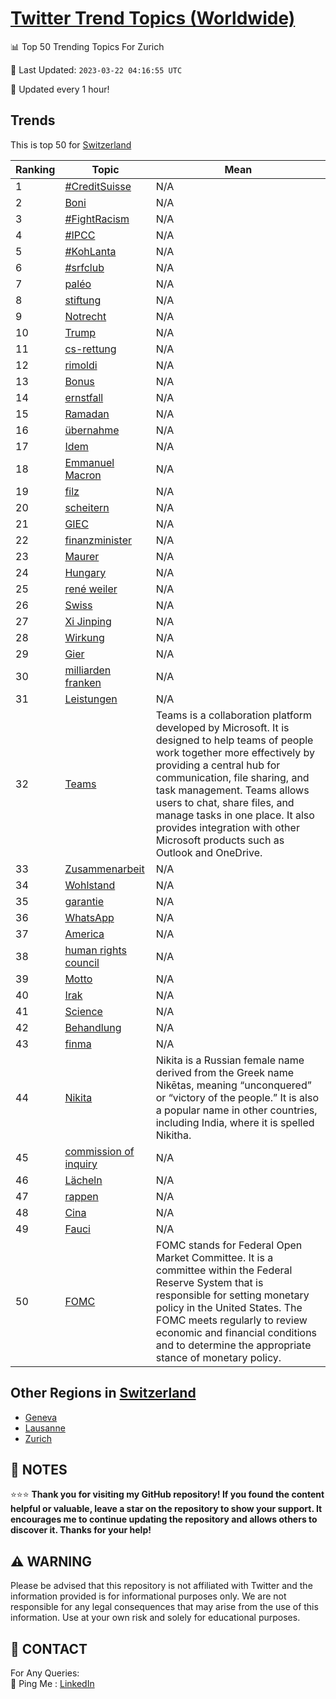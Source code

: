 [Twitter Trend Topics (Worldwide)](https://github.com/ErcinDedeoglu/Twitter-Trend-Topics)
==========


📊 Top 50 Trending Topics For Zurich

📆 Last Updated: `2023-03-22 04:16:55 UTC`

🔧 Updated every 1 hour!


## Trends

This is top 50 for [Switzerland](</Switzerland>)

| Ranking | Topic | Mean |
| ------- | ------------ | ------------ |
| 1 | [#CreditSuisse](http://twitter.com/search?q=%23CreditSuisse) | N/A |
| 2 | [Boni](http://twitter.com/search?q=Boni) | N/A |
| 3 | [#FightRacism](http://twitter.com/search?q=%23FightRacism) | N/A |
| 4 | [#IPCC](http://twitter.com/search?q=%23IPCC) | N/A |
| 5 | [#KohLanta](http://twitter.com/search?q=%23KohLanta) | N/A |
| 6 | [#srfclub](http://twitter.com/search?q=%23srfclub) | N/A |
| 7 | [paléo](http://twitter.com/search?q=pal%c3%a9o) | N/A |
| 8 | [stiftung](http://twitter.com/search?q=stiftung) | N/A |
| 9 | [Notrecht](http://twitter.com/search?q=Notrecht) | N/A |
| 10 | [Trump](http://twitter.com/search?q=Trump) | N/A |
| 11 | [cs-rettung](http://twitter.com/search?q=cs-rettung) | N/A |
| 12 | [rimoldi](http://twitter.com/search?q=rimoldi) | N/A |
| 13 | [Bonus](http://twitter.com/search?q=Bonus) | N/A |
| 14 | [ernstfall](http://twitter.com/search?q=ernstfall) | N/A |
| 15 | [Ramadan](http://twitter.com/search?q=Ramadan) | N/A |
| 16 | [übernahme](http://twitter.com/search?q=%c3%bcbernahme) | N/A |
| 17 | [Idem](http://twitter.com/search?q=Idem) | N/A |
| 18 | [Emmanuel Macron](http://twitter.com/search?q=Emmanuel+Macron) | N/A |
| 19 | [filz](http://twitter.com/search?q=filz) | N/A |
| 20 | [scheitern](http://twitter.com/search?q=scheitern) | N/A |
| 21 | [GIEC](http://twitter.com/search?q=GIEC) | N/A |
| 22 | [finanzminister](http://twitter.com/search?q=finanzminister) | N/A |
| 23 | [Maurer](http://twitter.com/search?q=Maurer) | N/A |
| 24 | [Hungary](http://twitter.com/search?q=Hungary) | N/A |
| 25 | [rené weiler](http://twitter.com/search?q=ren%c3%a9+weiler) | N/A |
| 26 | [Swiss](http://twitter.com/search?q=Swiss) | N/A |
| 27 | [Xi Jinping](http://twitter.com/search?q=Xi+Jinping) | N/A |
| 28 | [Wirkung](http://twitter.com/search?q=Wirkung) | N/A |
| 29 | [Gier](http://twitter.com/search?q=Gier) | N/A |
| 30 | [milliarden franken](http://twitter.com/search?q=milliarden+franken) | N/A |
| 31 | [Leistungen](http://twitter.com/search?q=Leistungen) | N/A |
| 32 | [Teams](http://twitter.com/search?q=Teams) | Teams is a collaboration platform developed by Microsoft. It is designed to help teams of people work together more effectively by providing a central hub for communication, file sharing, and task management. Teams allows users to chat, share files, and manage tasks in one place. It also provides integration with other Microsoft products such as Outlook and OneDrive. |
| 33 | [Zusammenarbeit](http://twitter.com/search?q=Zusammenarbeit) | N/A |
| 34 | [Wohlstand](http://twitter.com/search?q=Wohlstand) | N/A |
| 35 | [garantie](http://twitter.com/search?q=garantie) | N/A |
| 36 | [WhatsApp](http://twitter.com/search?q=WhatsApp) | N/A |
| 37 | [America](http://twitter.com/search?q=America) | N/A |
| 38 | [human rights council](http://twitter.com/search?q=human+rights+council) | N/A |
| 39 | [Motto](http://twitter.com/search?q=Motto) | N/A |
| 40 | [Irak](http://twitter.com/search?q=Irak) | N/A |
| 41 | [Science](http://twitter.com/search?q=Science) | N/A |
| 42 | [Behandlung](http://twitter.com/search?q=Behandlung) | N/A |
| 43 | [finma](http://twitter.com/search?q=finma) | N/A |
| 44 | [Nikita](http://twitter.com/search?q=Nikita) | Nikita is a Russian female name derived from the Greek name Nikētas, meaning “unconquered” or “victory of the people.” It is also a popular name in other countries, including India, where it is spelled Nikitha. |
| 45 | [commission of inquiry](http://twitter.com/search?q=commission+of+inquiry) | N/A |
| 46 | [Lächeln](http://twitter.com/search?q=L%c3%a4cheln) | N/A |
| 47 | [rappen](http://twitter.com/search?q=rappen) | N/A |
| 48 | [Cina](http://twitter.com/search?q=Cina) | N/A |
| 49 | [Fauci](http://twitter.com/search?q=Fauci) | N/A |
| 50 | [FOMC](http://twitter.com/search?q=FOMC) | FOMC stands for Federal Open Market Committee. It is a committee within the Federal Reserve System that is responsible for setting monetary policy in the United States. The FOMC meets regularly to review economic and financial conditions and to determine the appropriate stance of monetary policy. |



## Other Regions in [Switzerland](</Switzerland>)

* [Geneva](</Switzerland/Geneva.md>)
* [Lausanne](</Switzerland/Lausanne.md>)
* [Zurich](</Switzerland/Zurich.md>)



## 📝 NOTES

⭐⭐⭐ **Thank you for visiting my GitHub repository! If you found the content helpful or valuable, leave a star on the repository to show your support. It encourages me to continue updating the repository and allows others to discover it. Thanks for your help!**


## ⚠️ WARNING

Please be advised that this repository is not affiliated with Twitter and the information provided is for informational purposes only. We are not responsible for any legal consequences that may arise from the use of this information. Use at your own risk and solely for educational purposes.


## 📨 CONTACT

 For Any Queries:  
            🏓 Ping Me : [LinkedIn](https://www.linkedin.com/in/ercindedeoglu/)
